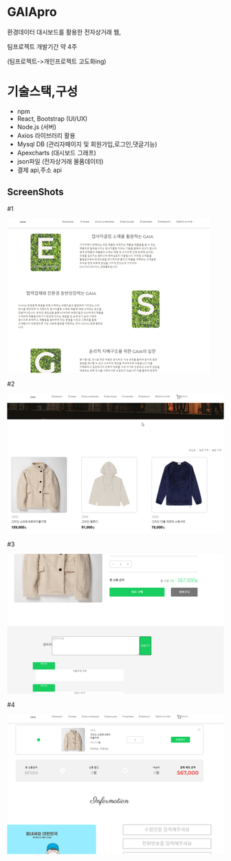# GAIApro

환경데이터 대시보드를 활용한 전자상거래 웹,

팀프로젝트 개발기간 약 4주

(팀프로젝트->개인프로젝트 고도화ing)

# 기술스택,구성

- npm
- React, Bootstrap (UI/UX)
- Node.js (서버)
- Axios 라이브러리 활용
- Mysql DB (관리자페이지 및 회원가입,로그인,댓글기능)
- Apexcharts (대시보드 그래프)
- json파일 (전자상거래 물품데이터)
- 결제 api,주소 api

## ScreenShots

#1

![alt text](https://github.com/suminpark123/GAIApro/blob/main/src/assets/img/gitimg/K-243.png)

#2

![alt text](https://github.com/suminpark123/GAIApro/blob/main/src/assets/img/gitimg/K-244.png)

#3

![alt text](https://github.com/suminpark123/GAIApro/blob/main/src/assets/img/gitimg/K-245.png)

#4

![alt text](https://github.com/suminpark123/GAIApro/blob/main/src/assets/img/gitimg/K-246.png)
